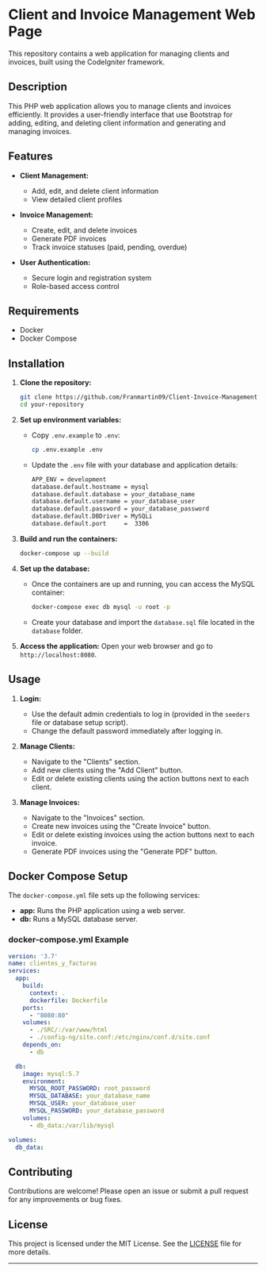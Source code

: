# Client and Invoice Management Web Page

This repository contains a web application for managing clients and invoices, built using the CodeIgniter framework.

## Description

This PHP web application allows you to manage clients and invoices efficiently. It provides a user-friendly interface that use Bootstrap for adding, editing, and deleting client information and generating and managing invoices.

## Features

- **Client Management:**
  - Add, edit, and delete client information
  - View detailed client profiles

- **Invoice Management:**
  - Create, edit, and delete invoices
  - Generate PDF invoices
  - Track invoice statuses (paid, pending, overdue)

- **User Authentication:**
  - Secure login and registration system
  - Role-based access control

## Requirements

- Docker
- Docker Compose

## Installation

1. **Clone the repository:**
    ```sh
    git clone https://github.com/Franmartin09/Client-Invoice-Management-Web
    cd your-repository
    ```

2. **Set up environment variables:**
    - Copy `.env.example` to `.env`:
        ```sh
        cp .env.example .env
        ```
    - Update the `.env` file with your database and application details:
        ```sh
        APP_ENV = development
        database.default.hostname = mysql
        database.default.database = your_database_name
        database.default.username = your_database_user
        database.default.password = your_database_password
        database.default.DBDriver = MySQLi
        database.default.port     =  3306
        ```

3. **Build and run the containers:**
    ```sh
    docker-compose up --build
    ```

4. **Set up the database:**
    - Once the containers are up and running, you can access the MySQL container:
        ```sh
        docker-compose exec db mysql -u root -p
        ```
    - Create your database and import the `database.sql` file located in the `database` folder.

5. **Access the application:**
    Open your web browser and go to `http://localhost:8080`.

## Usage

1. **Login:**
    - Use the default admin credentials to log in (provided in the `seeders` file or database setup script).
    - Change the default password immediately after logging in.

2. **Manage Clients:**
    - Navigate to the "Clients" section.
    - Add new clients using the "Add Client" button.
    - Edit or delete existing clients using the action buttons next to each client.

3. **Manage Invoices:**
    - Navigate to the "Invoices" section.
    - Create new invoices using the "Create Invoice" button.
    - Edit or delete existing invoices using the action buttons next to each invoice.
    - Generate PDF invoices using the "Generate PDF" button.

## Docker Compose Setup

The `docker-compose.yml` file sets up the following services:

- **app:** Runs the PHP application using a web server.
- **db:** Runs a MySQL database server.

### docker-compose.yml Example

```yaml
version: '3.7'
name: clientes_y_facturas
services:
  app:
    build:
      context: .
      dockerfile: Dockerfile
    ports:
      - "8080:80"
    volumes:
      - ./SRC/:/var/www/html
      - ./config-ng/site.conf:/etc/nginx/conf.d/site.conf
    depends_on:
      - db

  db:
    image: mysql:5.7
    environment:
      MYSQL_ROOT_PASSWORD: root_password
      MYSQL_DATABASE: your_database_name
      MYSQL_USER: your_database_user
      MYSQL_PASSWORD: your_database_password
    volumes:
      - db_data:/var/lib/mysql

volumes:
  db_data:
```

## Contributing

Contributions are welcome! Please open an issue or submit a pull request for any improvements or bug fixes.

## License

This project is licensed under the MIT License. See the [LICENSE](https://github.com/Franmartin09/Client-Invoice-Management-Web/blob/main/LICENSE) file for more details.

---
